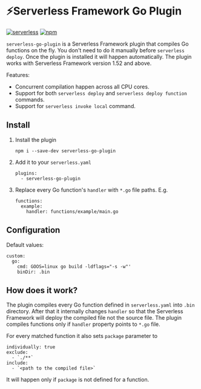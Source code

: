 # ⚡️Serverless Framework Go Plugin

[![serverless](http://public.serverless.com/badges/v3.svg)](http://www.serverless.com)
[![npm](https://img.shields.io/npm/v/serverless-go-plugin)](https://www.npmjs.com/package/serverless-go-plugin)

`serverless-go-plugin` is a Serverless Framework plugin that compiles Go functions on the fly. You don't need to do it manually before `serverless deploy`. Once the plugin is installed it will happen automatically. The plugin works with Serverless Framework version 1.52 and above.

Features:

- Concurrent compilation happen across all CPU cores.
- Support for both `serverless deploy` and `serverless deploy function` commands.
- Support for `serverless invoke local` command.

## Install


1. Install the plugin

    ```
    npm i --save-dev serverless-go-plugin
    ```

1. Add it to your `serverless.yaml`

    ```
    plugins:
      - serverless-go-plugin
    ```

1. Replace every Go function's `handler` with `*.go` file paths. E.g.

    ```
    functions:
      example:
        handler: functions/example/main.go
    ```

## Configuration

Default values:

```
custom:
  go:
    cmd: GOOS=linux go build -ldflags="-s -w"'
    binDir: .bin
```

## How does it work?

The plugin compiles every Go function defined in `serverless.yaml` into `.bin` directory. After that it internally changes `handler` so that the Serverless Framework will deploy the compiled file not the source file. The plugin compiles functions only if `handler` property points to `*.go` file.

For every matched function it also sets `package` parameter to

```
individually: true
exclude:
  - `./**`
include:
  - `<path to the compiled file>`
```

It will happen only if `package` is not defined for a function.
